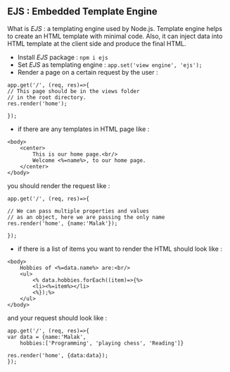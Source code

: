 ## EJS : Embedded Template Engine

What is *EJS* :  a templating engine used by Node.js. Template engine helps to create an HTML template with minimal code. Also, it can inject data into HTML template at the client side and produce the final HTML.

- Install *EJS* package : `npm i ejs`
- Set *EJS* as templating engine : `app.set('view engine', 'ejs');`
- Render a page on a certain request by the user : 

```
app.get('/', (req, res)=>{
// This page should be in the views folder
// in the root directory.
res.render('home');
  
});
```
- if there are any templates in HTML page like :

```
<body>
    <center>
        This is our home page.<br/>
        Welcome <%=name%>, to our home page.
    </center>
</body>
```

you should render the request like :

```
app.get('/', (req, res)=>{

// We can pass multiple properties and values
// as an object, here we are passing the only name
res.render('home', {name:'Malak'});
  
});
```

- if there is a list of items you want to render the HTML should look like :

```
<body>
    Hobbies of <%=data.name%> are:<br/>
    <ul>
        <% data.hobbies.forEach((item)=>{%>
        <li><%=item%></li> 
        <%});%>
    </ul>
</body>
```

and your request should look like :

```
app.get('/', (req, res)=>{
var data = {name:'Malak',
    hobbies:['Programming', 'playing chess', 'Reading']}
  
res.render('home', {data:data});
});
```